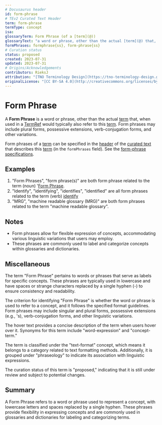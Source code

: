 ```yaml
---
# Docusaurus header
id: form-phrase
# TEv2 Curated Text Header
term: form-phrase
termType: concept
isa:
glossaryTerm: Form Phrase (of a [term](@))
glossaryText: "a word or phrase, other than the actual [term](@) that, when used in a [TermRef](@) would typically also refer to this [term](@). Form phrases may include plural forms, possessive extensions, verb-conjugation forms, and other variations."
formPhrases: formphrase{ss}, form-phrase{ss}
# Curation status
status: proposed
created: 2023-07-31
updated: 2023-07-31
# Origins/Acknowledgements
contributors: RieksJ
attribution: "[TNO Terminology Design](https://tno-terminology-design.github.io/tev2-specifications/docs)"
originalLicense: "[CC BY-SA 4.0](http://creativecommons.org/licenses/by-sa/4.0/?ref=chooser-v1)"
---
```


# Form Phrase

A **Form Phrase** is a word or phrase, other than the actual [term](@) that, when used in a [TermRef](@) would typically also refer to this [term](@). Form phrases may include plural forms, possessive extensions, verb-conjugation forms, and other variations.

Form phrases of a [term](@) can be specified in the [header](@) of the [curated text](@) that describes this [term](@) (in the `formPhrases` field). See the [form-phrase specifications](/docs/spec-syntax/form-phrase-syntax).

## Examples

1. "Form Phrases", "form phrase(s)" are both form phrase related to the term (noun) '[Form Phrase](@).
2. "Identify", "identifying", "identifies", "identified" are all form phrases related to the term (verb) [identify](@)
3. "MRG", "machine readable glossary (MRG)" are both form phrases related to the term "machine readable glossary".

## Notes

- Form phrases allow for flexible expression of concepts, accommodating various linguistic variations that users may employ.
- These phrases are commonly used to label and categorize concepts within glossaries and dictionaries.

## Miscellaneous

The term "Form Phrase" pertains to words or phrases that serve as labels for specific concepts. These phrases are typically used in lowercase and have spaces or strange characters replaced by a single hyphen (-) to ensure consistency and readability.

The criterion for identifying "Form Phrase" is whether the word or phrase is used to refer to a concept, and it follows the specified format guidelines. Form phrases may include singular and plural forms, possessive extensions (e.g., 's), verb-conjugation forms, and other linguistic variations.

The hover text provides a concise description of the term when users hover over it. Synonyms for this term include "word-expression" and "concept-term."

The term is classified under the "text-format" concept, which means it belongs to a category related to text formatting methods. Additionally, it is grouped under "phraseology" to indicate its association with linguistic expressions.

The curation status of this term is "proposed," indicating that it is still under review and subject to potential changes.

## Summary

A Form Phrase refers to a word or phrase used to represent a concept, with lowercase letters and spaces replaced by a single hyphen. These phrases provide flexibility in expressing concepts and are commonly used in glossaries and dictionaries for labeling and categorizing terms.
